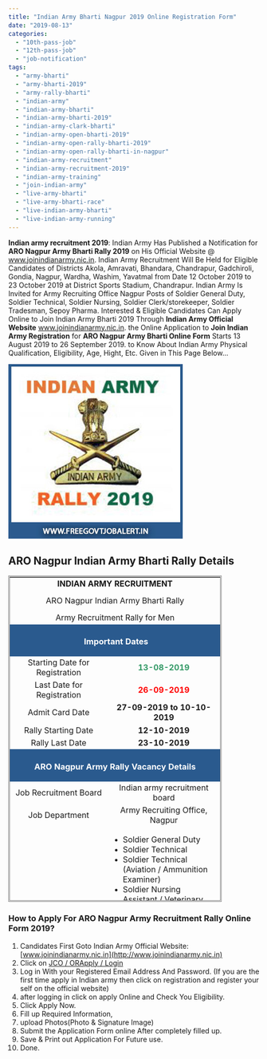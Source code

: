 ```yaml
---
title: "Indian Army Bharti Nagpur 2019 Online Registration Form"
date: "2019-08-13"
categories: 
  - "10th-pass-job"
  - "12th-pass-job"
  - "job-notification"
tags: 
  - "army-bharti"
  - "army-bharti-2019"
  - "army-rally-bharti"
  - "indian-army"
  - "indian-army-bharti"
  - "indian-army-bharti-2019"
  - "indian-army-clark-bharti"
  - "indian-army-open-bharti-2019"
  - "indian-army-open-rally-bharti-2019"
  - "indian-army-open-rally-bharti-in-nagpur"
  - "indian-army-recruitment"
  - "indian-army-recruitment-2019"
  - "indian-army-training"
  - "join-indian-army"
  - "live-army-bharti"
  - "live-army-bharti-race"
  - "live-indian-army-bharti"
  - "live-indian-army-running"
---
```


**Indian army recruitment 2019**: Indian Army Has Published a Notification for **ARO Nagpur Army Bharti Rally 2019** on His Official Website @ www.joinindianarmy.nic.in. Indian Army Recruitment Will Be Held for Eligible Candidates of Districts Akola, Amravati, Bhandara, Chandrapur, Gadchiroli, Gondia, Nagpur, Wardha, Washim, Yavatmal from Date 12 October 2019 to 23 October 2019 at District Sports Stadium, Chandrapur. Indian Army Is Invited for Army Recruiting Office Nagpur Posts of Soldier General Duty, Soldier Technical, Soldier Nursing, Soldier Clerk/storekeeper, Soldier Tradesman, Sepoy Pharma. Interested & Eligible Candidates Can Apply Online to Join Indian Army Bharti 2019 Through **Indian Army Official Website** www.joinindianarmy.nic.in. the Online Application to **Join Indian Army Registration** for **ARO Nagpur Army Bharti Online Form** Starts 13 August 2019 to 26 September 2019. to Know About Indian Army Physical Qualification, Eligibility, Age, Hight, Etc. Given in This Page Below...

![Indian Army Bharti Nagpur](images/Indian-Army-Bharti-Rally.jpg)

## ARO Nagpur Indian Army Bharti Rally Details

<table style="height: 654px; width: 84.9475%; border-collapse: collapse; border-style: double;"><tbody><tr style="height: 80px;"><td style="width: 100%; text-align: center; height: 50px;" colspan="2"><strong><span style="font-size: 12pt;">INDIAN ARMY RECRUITMENT</span></strong><p style="text-align: center;"><span style="font-size: 12pt;">ARO Nagpur Indian Army Bharti Rally</span></p><span style="font-size: 12pt;">Army Recruitment Rally for Men</span></td></tr><tr style="height: 30px;"><td style="width: 100%; height: 30px; background-color: #2a5a8e; text-align: center;" colspan="2"><h3><span style="color: #ffffff;"><strong>&nbsp;Important Dates</strong></span></h3></td></tr><tr style="height: 22px;"><td style="width: 50%; text-align: center; height: 22px;"><span style="font-size: 12pt;">Starting Date for Registration</span></td><td style="width: 50%; text-align: center; height: 22px;"><span style="color: #339966;"><strong><span style="font-size: 12pt;">13-08-2019</span></strong></span></td></tr><tr style="height: 22px;"><td style="width: 50%; text-align: center; height: 22px;"><span style="font-size: 12pt;">Last Date for Registration</span></td><td style="width: 50%; text-align: center; height: 22px;"><span style="color: #ff0000;"><strong><span style="font-size: 12pt;">26-09-2019</span></strong></span></td></tr><tr><td style="width: 50%; text-align: center;"><span style="font-size: 12pt;">Admit Card Date</span></td><td style="width: 50%; text-align: center;"><strong><span style="font-size: 12pt;">27-09-2019 to 10-10-2019</span></strong></td></tr><tr><td style="width: 50%; text-align: center;"><span style="font-size: 12pt;">Rally Starting Date</span></td><td style="width: 50%; text-align: center;"><strong><span style="font-size: 12pt;">12-10-2019</span></strong></td></tr><tr><td style="width: 50%; text-align: center;"><span style="font-size: 12pt;">Rally Last Date</span></td><td style="width: 50%; text-align: center;"><strong><span style="font-size: 12pt;">23-10-2019</span></strong></td></tr><tr style="height: 30px;"><td style="width: 100%; height: 30px; background-color: #2a5a8e; text-align: center;" colspan="2"><h3><strong><span style="color: #ffffff;">ARO Nagpur Army Rally Vacancy Details</span></strong></h3></td></tr><tr style="height: 22px;"><td style="text-align: center; height: 22px; width: 50%;"><span style="font-size: 12pt;">Job Recruitment Board</span></td><td style="text-align: center; width: 50%;"><span style="font-size: 12pt;">Indian army recruitment board</span></td></tr><tr><td style="text-align: center; width: 50%;"><span style="font-size: 12pt;">Job Department</span></td><td style="text-align: center; width: 50%;"><span style="font-size: 12pt;">Army Recruiting Office, Nagpur</span></td></tr><tr><td style="text-align: center; width: 50%;"><span style="font-size: 12pt;">Post Name</span></td><td style="text-align: center; width: 50%;"><ul><li style="text-align: left;"><span style="font-size: 12pt;">Soldier General Duty</span></li><li style="text-align: left;"><span style="font-size: 12pt;">Soldier Technical</span></li><li style="text-align: left;"><span style="font-size: 12pt;">Soldier Technical (Aviation / Ammunition Examiner)</span></li><li style="text-align: left;"><span style="font-size: 12pt;">Soldier Nursing Assistant / Veterinary</span></li><li style="text-align: left;"><span style="font-size: 12pt;">Soldier Clerk / Store Keeper Technical / Inventory Management</span></li><li style="text-align: left;"><span style="font-size: 12pt;">Soldier Tradesman (10th Pass)</span></li><li style="text-align: left;"><span style="font-size: 12pt;">Soldier Tradesman (8th Pass)</span></li><li style="text-align: left;"><span style="font-size: 12pt;">Sepoy Pharma</span></li></ul></td></tr><tr><td style="text-align: center; width: 50%;"><span style="font-size: 12pt;">Application Mode</span></td><td style="text-align: center; width: 50%;"><span style="font-size: 12pt;">Apply Online</span></td></tr><tr><td style="text-align: center; width: 50%;"><span style="font-size: 12pt;">Job Category</span></td><td style="text-align: center; width: 50%;"><span style="font-size: 12pt;">Defense Jobs(Indian Army Jobs)</span></td></tr><tr style="height: 30px;"><td style="width: 100%; height: 30px; background-color: #2a5a8e; text-align: center;" colspan="2"><h3><strong><span style="color: #ffffff;">ARO Nagpur Army Rally </span></strong><span style="color: #ffffff;"><strong>Eligibility Criteria&nbsp;</strong></span></h3></td></tr><tr style="height: 30px;"><td style="width: 50%; text-align: center; height: 30px;" colspan="2"><table style="border-collapse: collapse; width: 100%;"><tbody><tr><td style="width: 56.4212%;"><span style="font-size: 12pt;"><strong>Post Name</strong></span></td><td style="width: 20.0188%;"><span style="font-size: 12pt;"><strong>Age Limit</strong></span></td><td style="width: 23.5599%;"><span style="font-size: 12pt;"><strong>Education Qualification</strong></span></td></tr><tr><td style="width: 56.4212%;"><span style="font-size: 12pt;">Soldier General Duty</span></td><td style="width: 20.0188%;"><span style="font-size: 12pt;">17 ½ - 21 Years</span></td><td style="width: 23.5599%;"><span style="font-size: 12pt;">10th Pass</span></td></tr><tr><td style="width: 56.4212%;"><span style="font-size: 12pt;">Soldier Technical</span></td><td style="width: 20.0188%;"><span style="font-size: 12pt;">17 ½ - 23 Years</span></td><td style="width: 23.5599%;"><span style="font-size: 12pt;">12th Pass</span></td></tr><tr><td style="width: 56.4212%;"><span style="font-size: 12pt;">Soldier Technical (Aviation / Ammunition Examiner)</span></td><td style="width: 20.0188%;"><span style="font-size: 12pt;">17 ½ - 23 Years</span></td><td style="width: 23.5599%;"><span style="font-size: 12pt;">12th pass</span></td></tr><tr><td style="width: 56.4212%;"><span style="font-size: 12pt;">Soldier Nursing Assistant / Nursing Assistant Veterinary</span></td><td style="width: 20.0188%;"><span style="font-size: 12pt;">17 ½ - 23 Years</span></td><td style="width: 23.5599%;"><span style="font-size: 12pt;">12th pass</span></td></tr><tr><td style="width: 56.4212%;"><span style="font-size: 12pt;">Soldier Clerk / Store Keeper Technical / Inventory Management</span></td><td style="width: 20.0188%;"><span style="font-size: 12pt;">17 ½ - 23 Years</span></td><td style="width: 23.5599%;"><span style="font-size: 12pt;">12th pass</span></td></tr><tr><td style="width: 56.4212%;"><span style="font-size: 12pt;">Soldier Tradesman (10th Pass)</span></td><td style="width: 20.0188%;"><span style="font-size: 12pt;">17 ½ - 23 Years</span></td><td style="width: 23.5599%;"><span style="font-size: 12pt;">10th pass</span></td></tr><tr><td style="width: 56.4212%;"><span style="font-size: 12pt;">Soldier Tradesman (8th Pass)</span></td><td style="width: 20.0188%;"><span style="font-size: 12pt;">17 ½ - 23 Years</span></td><td style="width: 23.5599%;"><span style="font-size: 12pt;">8th pass</span></td></tr><tr><td style="width: 56.4212%;"><span style="font-size: 12pt;">Sepoy Pharma</span></td><td style="width: 20.0188%;"><span style="font-size: 12pt;">19-25 Years</span></td><td style="width: 23.5599%;"><span style="font-size: 12pt;">12th pass</span></td></tr></tbody></table></td></tr><tr style="height: 30px;"><td style="width: 100%; height: 30px; background-color: #2a5a8e; text-align: center;" colspan="2"><h3><span style="color: #ffffff;"><strong>Application Fee&nbsp;</strong></span></h3></td></tr><tr style="height: 30px;"><td style="width: 100%; text-align: center; height: 30px;" colspan="2"><span style="font-size: 12pt;">None</span></td></tr><tr style="height: 30px;"><td style="width: 100%; height: 30px; background-color: #2a5a8e; text-align: center;" colspan="2"><h3><span style="color: #ffffff;"><strong>Important Links For </strong></span><strong><span style="color: #ffffff;">ARO Nagpur Army Bharti Rally</span></strong></h3></td></tr><tr style="height: 10px;"><td style="width: 50%; text-align: center; height: 10px;"><strong><span style="font-size: 12pt;">Apply Online&nbsp;</span></strong></td><td style="width: 50%; text-align: center; height: 10px;"><strong><span style="font-size: 12pt;"><a href="http://www.joinindianarmy.nic.in/BRAVOUserRegistration.htm" target="_blank" rel="noopener noreferrer">Registration</a> | <a href="http://www.joinindianarmy.nic.in/BRAVOUserLogin.htm" target="_blank" rel="noopener noreferrer">Login</a></span></strong></td></tr><tr><td style="width: 50%; text-align: center;"><strong><span style="font-size: 12pt;">Physical Criteria</span></strong></td><td style="width: 50%; text-align: center;"><a href="https://freegovtjobalert.in/physical-criteria-for-indian-army-bharti-rally-nagpur/" target="_blank" rel="noopener noreferrer"><strong><span style="font-size: 12pt;">Click Here</span></strong></a></td></tr><tr style="height: 36px;"><td style="width: 50%; text-align: center; height: 23px;"><strong><span style="font-size: 12pt;">Notification</span></strong></td><td style="width: 50%; text-align: center; height: 23px;"><a href="https://freegovtjobalert.in/wp-content/uploads/2019/08/notification_Chandrapur_Rally_Oct_19.pdf" target="_blank" rel="noopener noreferrer"><span style="font-size: 12pt;"><strong>Click Here&nbsp;</strong></span></a></td></tr><tr style="height: 10px;"><td style="width: 50%; text-align: center; height: 10px;"><strong><span style="font-size: 12pt;">&nbsp;Official Website</span></strong></td><td style="width: 50%; text-align: center; height: 10px;"><span style="font-size: 12pt;"><strong><a href="http://www.joinindianarmy.nic.in" target="_blank" rel="noopener noreferrer">www.joinindianarmy.nic.in</a>&nbsp;</strong></span></td></tr></tbody></table>

### How to Apply For ARO Nagpur Army Recruitment Rally Online Form 2019?

1. Candidates First Goto Indian Army Official Website: [www.joinindianarmy.nic.in](http://www.joinindianarmy.nic.in)
2. Click on [JCO / ORApply / Login](http://www.joinindianarmy.nic.in/BRAVOUserLogin.htm "Apply Online")
3. Log in With your Registered Email Address And Password. (If you are the first time apply in Indian army then click on registration and register your self on the official website)
4. after logging in click on apply Online and Check You Eligibility.
5. Click Apply Now.
6. Fill up Required Information,
7. upload Photos(Photo & Signature Image)
8. Submit the Application Form online After completely filled up.
9. Save & Print out Application For Future use.
10. Done.
